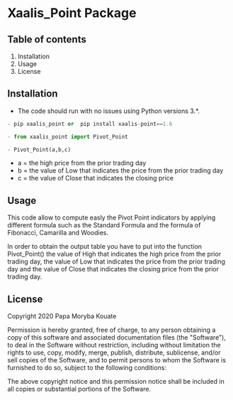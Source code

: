 # Xaalis_Point Package

## Table of contents

1. Installation
2. Usage
3. License

## Installation

- The code should run with no issues using Python versions 3.*.
 ```python
- pip xaalis_point or  pip install xaalis-point==1.6

- from xaalis_point import Pivot_Point

- Pivot_Point(a,b,c)

```
- a = the high price from the prior trading day
- b = the value of Low that indicates the price from the prior trading day
- c = the value of Close that indicates the closing price

## Usage

This code allow to compute easly the Pivot Point indicators by applying different formula such as the Standard Formula and the formula of Fibonacci,  Camarilla and Woodies.

In order to obtain the output table you have to put into the function Pivot_Point() the value of High that indicates the high price from the prior trading day, the value of Low that indicates the price from the prior trading day and the value of Close that indicates the closing price from the prior trading day.

## License 

Copyright 2020 Papa Moryba Kouate

Permission is hereby granted, free of charge, to any person obtaining a copy of this software and associated documentation files (the "Software"), to deal in the Software without restriction, including without limitation the rights to use, copy, modify, merge, publish, distribute, sublicense, and/or sell copies of the Software, and to permit persons to whom the Software is furnished to do so, subject to the following conditions:

The above copyright notice and this permission notice shall be included in all copies or substantial portions of the Software.
